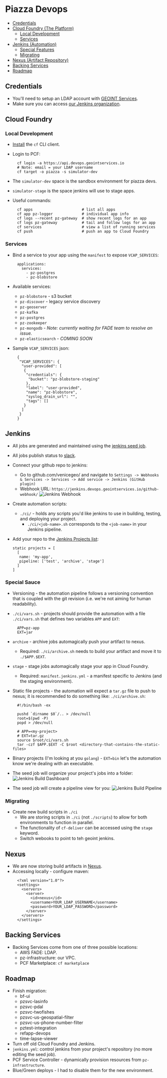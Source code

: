 # Piazza Devops

* [Credentials](#credentials)
* [Cloud Foundry (The Platform)](#cloud-foundry)
  - [Local Development](#local-development)
  - [Services](#services)
* [Jenkins (Automation)](#jenkins)
  - [Special Features](#special-sauce)
  - [Migrating](#migrating)
* [Nexus (Artifact Repository)](#nexus)
* [Backing Services](#backing-services)
* [Roadmap](#roadmap)

## Credentials

* You'll need to setup an LDAP account with [GEOINT Services](https://accounts.geointservices.io/).
* Make sure you can access [our Jenkins organization](https://jenkins.devops.geointservices.io/job/piazza/).

## Cloud Foundry

### Local Development
* [Install](https://github.com/cloudfoundry/cli#downloads) the `cf` CLI client.
* Login to PCF:

  ```
    cf login -a https://api.devops.geointservices.io
    # Note: email = your LDAP username
    cf target -o piazza -s simulator-dev
  ```

* The `simulator-dev` space is the sandbox environment for piazza devs.
* `simulator-stage` is the space jenkins will use to stage apps.
* Useful commands:

  ```
    cf apps                      # list all apps
    cf app pz-logger             # individual app info
    cf logs --recent pz-gateway  # show recent logs for an app
    cf logs pz-gateway           # tail and follow logs for an app
    cf services                  # view a list of running services
    cf push                      # push an app to Cloud Foundry
  ```

### Services
* Bind a service to your app using the `manifest` to expose `VCAP_SERVICES`:

  ```
    applications:
      services:
        - pz-postgres
        - pz-blobstore
  ```

* Available services:
  - `pz-blobstore` - s3 bucket
  - `pz-discover` - legacy service discovery
  - `pz-geoserver`
  - `pz-kafka`
  - `pz-postgres`
  - `pz-zookeeper`
  - `pz-mongodb` - *Note: currently waiting for FADE team to resolve an issue.*
  - `pz-elasticsearch` - *COMING SOON*
* Sample `VCAP_SERVICES` json:

  ```
    {
     "VCAP_SERVICES": {
      "user-provided": [
       {
        "credentials": {
         "bucket": "pz-blobstore-staging"
        },
        "label": "user-provided",
        "name": "pz-blobstore",
        "syslog_drain_url": "",
        "tags": []
       }
      ]
     }
    }
  ```

## Jenkins

* All jobs are generated and maintained using the [jenkins seed job](https://github.com/venicegeo/jenkins/tree/geoint).
* All jobs publish status to [slack](https://venicegeo.slack.com/messages/jenkins/).
* Connect your github repo to jenkins:
  - Go to github.com/venicegeo/<your-repository> and navigate to `Settings -> Webhooks & Services -> Services -> Add service -> Jenkins (GitHub plugin)`
  - Webhook URL: `https://jenkins.devops.geointservices.io/github-webhook/`
![Jenkins Webhook](./img/jenkins-webhook.png)
* Create automation scripts:
  - `./ci/` - holds any scripts you'd like jenkins to use in building, testing, and deploying your project.
    - `./ci/<job-name>.sh` corresponds to the `<job-name>` in your Jenkins pipeline.
* Add your repo to the [Jenkins Projects list](https://github.com/venicegeo/jenkins/blob/geoint/Projects.groovy):

    ```
    static projects = [
      [
       name: 'my-app',
       pipeline: ['test', 'archive', 'stage']
      ]
    ]
    ```

### Special Sauce
* Versioning - the automation pipeline follows a versioning convention that is coupled with the git revision (i.e. we're not aiming for human readability).
* `./ci/vars.sh` - projects should provide the automation with a file `./ci/vars.sh` that defines two variables `APP` and `EXT`:

  ```
    APP=pz-app
    EXT=jar
  ```

* `archive` - archive jobs automagically push your artifact to nexus.
  - Required: `./ci/archive.sh` needs to build your artifact and move it to `./$APP.$EXT`.
* `stage` - stage jobs automagically stage your app in Cloud Foundry.
  - Required: `manifest.jenkins.yml` - a manifest specific to Jenkins (and the staging environment).
* Static file projects - the automation will expect a `tar.gz` file to push to nexus; it is recommended to do something like: `./ci/archive.sh`:

  ```
    #!/bin/bash -ex

    pushd `dirname $0`/.. > /dev/null
    root=$(pwd -P)
    popd > /dev/null

    # APP=<my-project>
    # EXT=tar.gz
    source $root/ci/vars.sh
    tar -czf $APP.$EXT -C $root <directory-that-contains-the-static-files>
  ```

* Binary projects (I'm looking at you `golang`) - `EXT=bin` let's the automation know we're dealing with an executable.
* The seed job will organize your project's jobs into a folder:
![Jenkins Build Dashboard](./img/jenkins-dashboard.png)
* The seed job will create a pipeline view for you:
![Jenkins Build Pipeline](./img/jenkins-pipeline.png)

### Migrating

* Create new build scripts in `./ci`
  - We are storing scripts in `./ci` (not `./scripts`) to allow for both environments to function in parallel.
  - The functionality of `cf-deliver` can be accessed using the `stage` keyword.
  - Switch webooks to point to teh geoint jenkins.

## Nexus

* We are now storing build artifacts in [Nexus](https://nexus.devops.geointservices.io/#welcome).
* Accessing locally - configure maven:
  ```
    <?xml version="1.0"?>
    <settings>
      <servers>
        <server>
          <id>nexus</id>
          <username>YOUR_LDAP_USERNAME</username>
          <password>YOUR_LDAP_PASSWORD</password>
        </server>
      </servers>
    </settings>
  ```

## Backing Services

* Backing Services come from one of three possible locations:
  - AWS FADE: LDAP.
  - pz-infrastructure: our VPC.
  - PCF Marketplace: `cf marketplace`

## Roadmap

* Finish migration:
  - bf-ui							
  - pzsvc-lasinfo						
  - pzsvc-pdal						
  - pzsvc-twofishes						
  - pzsvc-us-geospatial-filter				
  - pzsvc-us-phone-number-filter				
  - pztest-integration					
  - refapp-devops						
  - time-lapse-viewer					
* Turn off old Cloud Foundry and Jenkins.
* `jenkins.yml`: control jenkins from your project's repository (no more editing the seed job).
* PCF Service Controller - dynamically provision resources from `pz-infrastructure`.
* Blue/Green deploys - I had to disable them for the new environment.
